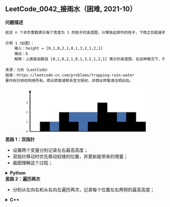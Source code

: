 ## LeetCode_0042_接雨水（困难, 2021-10）
<!--info
tags: [双指针, lc100]
source: LeetCode
level: 困难
number: '0042'
name: 接雨水
companies: []
-->

<summary><b>问题描述</b></summary>

```txt
给定 n 个非负整数表示每个宽度为 1 的柱子的高度图，计算按此排列的柱子，下雨之后能接多少雨水。

示例 1（如图）：
    输入：height = [0,1,0,2,1,0,1,3,2,1,2,1]
    输出：6
    解释：上面是由数组 [0,1,0,2,1,0,1,3,2,1,2,1] 表示的高度图，在这种情况下，可以接 6 个单位的雨水（蓝色部分表示雨水）。 

来源：力扣（LeetCode）
链接：https://leetcode-cn.com/problems/trapping-rain-water
著作权归领扣网络所有。商业转载请联系官方授权，非商业转载请注明出处。
```

<div align="center"><img src="../../../_assets/rainwatertrap.png" height="150" /></div>


<summary><b>思路 1：双指针</b></summary>

- 设置两个变量分别记录左右最高高度；
- 双指针移动时优先移动较矮的位置，并更新能带来的增量；
- 画图理解这个过程；

<details><summary><b>Python</b></summary>

```Python
class Solution:
    def trap(self, height: List[int]) -> int:

        l, r = 0, len(height) - 1  # 首尾双指针
        l_max, r_max = 0, 0  # 记录当前位置，左右的最高高度
        ret = 0
        while l < r:
            # 更新左右最高高度
            l_max = max(l_max, height[l])
            r_max = max(r_max, height[r])

            # 取左右较矮的作为当前位置
            if height[l] < height[r]:  # <= 也可以
                cur = height[l]
                l += 1
            else:
                cur = height[r]
                r -= 1
            
            ret += min(l_max, r_max) - cur  # 更新当前位置能带来的增量
        
        return ret
``` 

</details>


<summary><b>思路 2：遍历两次</b></summary>

- 分别从左向右和从右向左遍历两次，记录每个位置左右两侧的最高高度；

<details><summary><b>C++</b></summary>

```C++
class Solution {
public:
    int trap(vector<int>& H) {
        int n = H.size();
        
        vector<int> l_max(H);
        vector<int> r_max(H);
        
        for(int i=1; i<n; i++)
            l_max[i] = max(l_max[i-1], l_max[i]);
        
        for(int i=n-2; i>=0; i--)
            r_max[i] = max(r_max[i+1], r_max[i]);
        
        int ret = 0;
        for (int i=1; i<n-1; i++)
            ret += min(l_max[i], r_max[i]) - H[i];
        
        return ret;
    }
};
``` 

</details>
